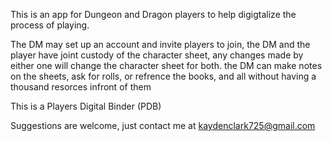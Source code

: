This is an app for Dungeon and Dragon players to help digigtalize the process of playing.

The DM may set up an account and invite players to join, the DM and the player have joint custody of the character sheet, any changes made by either one will change the character sheet for both. the DM can make notes on the sheets, ask for rolls, or refrence the books, and all without having a thousand resorces infront of them

This is a Players Digital Binder (PDB)

Suggestions are welcome, just contact me at kaydenclark725@gmail.com